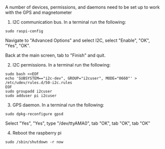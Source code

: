 A number of devices, permissions, and daemons need to be set up to work with the GPS and magnetometer

1. I2C communication bus. In a terminal run the following:
  ```
sudo raspi-config
  ```
  Navigate to "Advanced Options" and select I2C, select "Enable", "OK", "Yes", "OK". 

  Back at the main screen, tab to "Finish" and quit.
  
2. I2C permissions. In a terminal run the following:
  ```
sudo bash <<EOF
echo 'SUBSYSTEM=="i2c-dev", GROUP="i2cuser", MODE="0660"' > /etc/udev/rules.d/50-i2c.rules
EOF
sudo groupadd i2cuser
sudo adduser pi i2cuser
  ```

3. GPS daemon. In a terminal run the following:
  ```
sudo dpkg-reconfigure gpsd
  ```
  Select "Yes", "Yes", type "/dev/ttyAMA0", tab "OK", tab "OK", tab "OK" 

4. Reboot the raspberry pi
  ```
sudo /sbin/shutdown -r now
  ```
